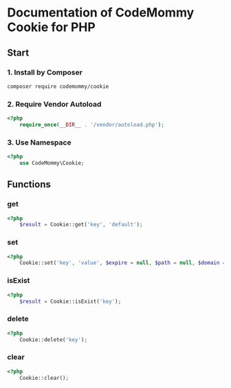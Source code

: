 # Documentation of CodeMommy Cookie for PHP

## Start

### 1. Install by Composer
```bash
composer require codemommy/cookie
```

### 2. Require Vendor Autoload
```php
<?php
    require_once(__DIR__ . '/vendor/autoload.php');
```

### 3. Use Namespace
```php
<?php
    use CodeMommy\Cookie;
```

## Functions

### get
```php
<?php
    $result = Cookie::get('key', 'default');
```

### set
```php
<?php
    Cookie::set('key', 'value', $expire = null, $path = null, $domain = null, $secure = null, $httpOnly = null);
```

### isExist
```php
<?php
    $result = Cookie::isExist('key');
```

### delete
```php
<?php
    Cookie::delete('key');
```

### clear
```php
<?php
    Cookie::clear();
```